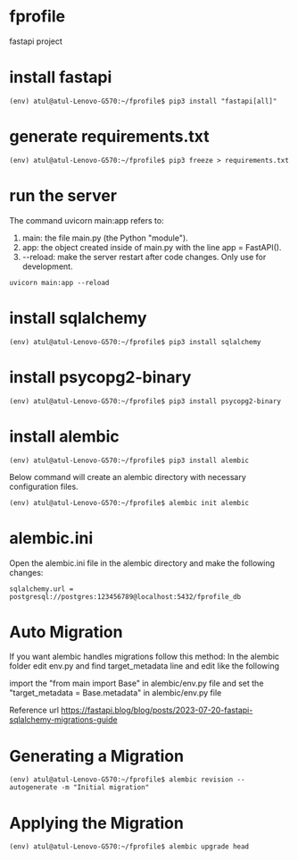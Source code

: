 # fprofile
fastapi project

# install fastapi
```
(env) atul@atul-Lenovo-G570:~/fprofile$ pip3 install "fastapi[all]"

```

# generate requirements.txt
```
(env) atul@atul-Lenovo-G570:~/fprofile$ pip3 freeze > requirements.txt

``` 

# run the server
The command uvicorn main:app refers to:

1. main: the file main.py (the Python "module").
2. app: the object created inside of main.py with the line app = FastAPI().
3. --reload: make the server restart after code changes. Only use for development.

```
uvicorn main:app --reload

```

# install sqlalchemy
```
(env) atul@atul-Lenovo-G570:~/fprofile$ pip3 install sqlalchemy

```

# install psycopg2-binary

```
(env) atul@atul-Lenovo-G570:~/fprofile$ pip3 install psycopg2-binary

```

# install alembic
```
(env) atul@atul-Lenovo-G570:~/fprofile$ pip3 install alembic

```

Below command will create an alembic directory with necessary configuration files.

```
(env) atul@atul-Lenovo-G570:~/fprofile$ alembic init alembic

```

# alembic.ini
Open the alembic.ini file in the alembic directory and make the following changes:

```
sqlalchemy.url = postgresql://postgres:123456789@localhost:5432/fprofile_db

```

# Auto Migration
If you want alembic handles migrations follow this method: In the alembic folder edit env.py and find target_metadata line and edit like the following

import the "from main import Base" in alembic/env.py file
and set the "target_metadata = Base.metadata" in alembic/env.py file

Reference url https://fastapi.blog/blog/posts/2023-07-20-fastapi-sqlalchemy-migrations-guide 

# Generating a Migration

```
(env) atul@atul-Lenovo-G570:~/fprofile$ alembic revision --autogenerate -m "Initial migration"
```

# Applying the Migration

```
(env) atul@atul-Lenovo-G570:~/fprofile$ alembic upgrade head

```